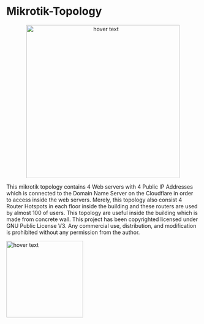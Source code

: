 # Mikrotik-Topology
<p align="center">
  <img src="https://static.jakmall.id/2019/02/images/brands/fcfe11/original/mikrotik.jpg?raw=true "Mikrotik"" width="400" title="hover text">
</p>
This mikrotik topology contains 4 Web servers with 4 Public IP Addresses which is connected to the Domain Name Server on the Cloudflare in order to access inside the web servers.
Merely, this topology also consist 4 Router Hotspots in each floor inside the building and these routers are used by almost 100 of users.
This topology are useful inside the building which is made from concrete wall.
This project has been copyrighted licensed under GNU Public License V3. Any commercial use, distribution, and modification is prohibited without any permission from the author.
<p align="left">
  <img src="https://www.treedim.com/stackbuilder/images/OSI-Approved-License.png?raw=true "GNU V3"" width="200" title="hover text">
</p>


